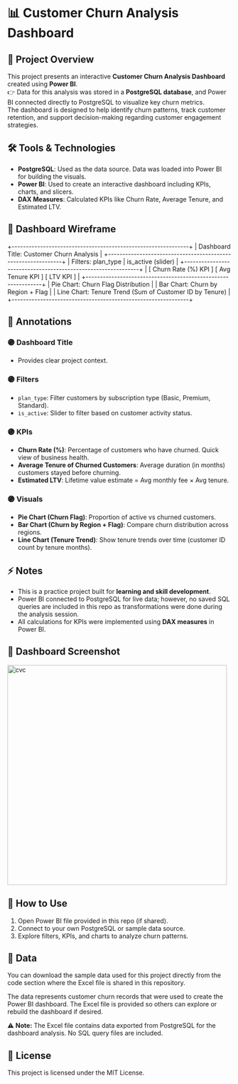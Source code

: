 # 📊 Customer Churn Analysis Dashboard

## 💼 Project Overview
This project presents an interactive **Customer Churn Analysis Dashboard** created using **Power BI**.  
👉 Data for this analysis was stored in a **PostgreSQL database**, and Power BI connected directly to PostgreSQL to visualize key churn metrics.  
The dashboard is designed to help identify churn patterns, track customer retention, and support decision-making regarding customer engagement strategies.


## 🛠 Tools & Technologies
- **PostgreSQL**: Used as the data source. Data was loaded into Power BI for building the visuals.
- **Power BI**: Used to create an interactive dashboard including KPIs, charts, and slicers.
- **DAX Measures**: Calculated KPIs like Churn Rate, Average Tenure, and Estimated LTV.



## 🌟 Dashboard Wireframe

+--------------------------------------------------------------+
| Dashboard Title: Customer Churn Analysis |
+--------------------------------------------------------------+
| Filters: plan_type | is_active (slider) |
+--------------------------------------------------------------+
| [ Churn Rate (%) KPI ] [ Avg Tenure KPI ] [ LTV KPI ] |
+--------------------------------------------------------------+
| Pie Chart: Churn Flag Distribution |
| Bar Chart: Churn by Region + Flag |
| Line Chart: Tenure Trend (Sum of Customer ID by Tenure) |
+--------------------------------------------------------------+


## 📝 Annotations

### 🟣 **Dashboard Title**
- Provides clear project context.

### 🟣 **Filters**
- `plan_type`: Filter customers by subscription type (Basic, Premium, Standard).
- `is_active`: Slider to filter based on customer activity status.

### 🟣 **KPIs**
- **Churn Rate (%)**: Percentage of customers who have churned. Quick view of business health.
- **Average Tenure of Churned Customers**: Average duration (in months) customers stayed before churning.
- **Estimated LTV**: Lifetime value estimate = Avg monthly fee × Avg tenure.

### 🟣 **Visuals**
- **Pie Chart (Churn Flag)**: Proportion of active vs churned customers.
- **Bar Chart (Churn by Region + Flag)**: Compare churn distribution across regions.
- **Line Chart (Tenure Trend)**: Show tenure trends over time (customer ID count by tenure months).


## ⚡ Notes
- This is a practice project built for **learning and skill development**.
- Power BI connected to PostgreSQL for live data; however, no saved SQL queries are included in this repo as transformations were done during the analysis session.
- All calculations for KPIs were implemented using **DAX measures** in Power BI.


## 📸 Dashboard Screenshot
<img width="494" alt="cvc" src="https://github.com/user-attachments/assets/9c491de9-f3b3-4d89-bc4b-ddaac7237b7c" />


## 📌 How to Use
1. Open Power BI file provided in this repo (if shared).
2. Connect to your own PostgreSQL or sample data source.
3. Explore filters, KPIs, and charts to analyze churn patterns.


## 📂 Data

You can download the sample data used for this project directly from the code section where the Excel file is shared in this repository.

The data represents customer churn records that were used to create the Power BI dashboard. The Excel file is provided so others can explore or rebuild the dashboard if desired.

⚠ **Note:** The Excel file contains data exported from PostgreSQL for the dashboard analysis. No SQL query files are included.

## 📝 License
This project is licensed under the MIT License.



